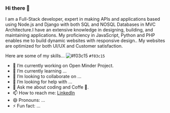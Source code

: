 ### Hi there 👋

I am a Full-Stack developer, expert in making APIs and applications based using Node.js and Django with both SQL and NOSQL Databases in MVC Architecture.I have an extensive knowledge in designing, building, and maintaining applications.
My proficiency in JavaScript, Python and PHP enables me to build dynamic websites with responsive design.. 
My websites are optimized for both UI/UX and Customer satisfaction.

Here are some of my skills...
![#f03c15](https://placehold.co/15x15/f03c15/f03c15.png) `#f03c15`

- 🔭 I’m currently working on Open Minder Project.
- 🌱 I’m currently learning ...
- 👯 I’m looking to collaborate on ...
- 🤔 I’m looking for help with ...
- 💬 Ask me about coding and Coffe 🍵.
- 📫 How to reach me: [LinkedIn](https://www.linkedin.com/in/akarshrajput)
- 😄 Pronouns: ...
- ⚡ Fun fact: ...


